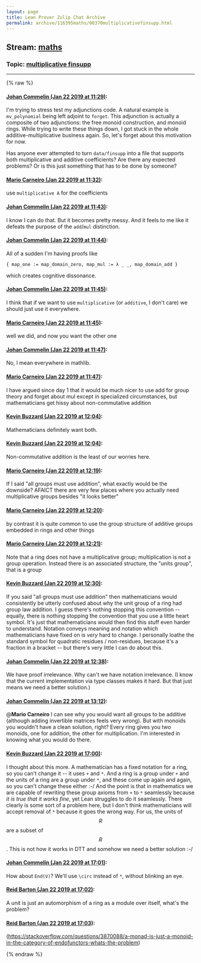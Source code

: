 ```yaml
---
layout: page
title: Lean Prover Zulip Chat Archive 
permalink: archive/116395maths/00370multiplicativefinsupp.html
---
```


## Stream: [maths](index.html)
### Topic: [multiplicative finsupp](00370multiplicativefinsupp.html)

---


{% raw %}
#### [ Johan Commelin (Jan 22 2019 at 11:29)](https://leanprover.zulipchat.com/#narrow/stream/116395-maths/topic/multiplicative%20finsupp/near/156594377):
I'm trying to stress test my adjunctions code. A natural example is `mv_polynomial` being left adjoint to `forget`. This adjunction is actually a composite of two adjunctions: the free monoid construction, and monoid rings. While trying to write these things down, I got stuck in the whole additive-multiplicative business again. So, let's forget about this motivation for now.

Has anyone ever attempted to turn `data/finsupp` into a file that supports both multiplicative and additive coefficients? Are there any expected problems? Or is this just something that has to be done by someone?

#### [ Mario Carneiro (Jan 22 2019 at 11:32)](https://leanprover.zulipchat.com/#narrow/stream/116395-maths/topic/multiplicative%20finsupp/near/156594586):
use `multiplicative A` for the coefficients

#### [ Johan Commelin (Jan 22 2019 at 11:43)](https://leanprover.zulipchat.com/#narrow/stream/116395-maths/topic/multiplicative%20finsupp/near/156595162):
I know I can do that. But it becomes pretty messy. And it feels to me like it defeats the purpose of the `add`/`mul` distinction.

#### [ Johan Commelin (Jan 22 2019 at 11:44)](https://leanprover.zulipchat.com/#narrow/stream/116395-maths/topic/multiplicative%20finsupp/near/156595211):
All of a sudden I'm having proofs like
```lean
{ map_one := map_domain_zero, map_mul := λ _ _, map_domain_add }
```
which creates cognitive dissonance.

#### [ Johan Commelin (Jan 22 2019 at 11:45)](https://leanprover.zulipchat.com/#narrow/stream/116395-maths/topic/multiplicative%20finsupp/near/156595229):
I think that if we want to use `multiplicative` (or `additive`, I don't care) we should just use it everywhere.

#### [ Mario Carneiro (Jan 22 2019 at 11:45)](https://leanprover.zulipchat.com/#narrow/stream/116395-maths/topic/multiplicative%20finsupp/near/156595240):
well we did, and now you want the other one

#### [ Johan Commelin (Jan 22 2019 at 11:47)](https://leanprover.zulipchat.com/#narrow/stream/116395-maths/topic/multiplicative%20finsupp/near/156595315):
No, I mean everywhere in mathlib.

#### [ Mario Carneiro (Jan 22 2019 at 11:47)](https://leanprover.zulipchat.com/#narrow/stream/116395-maths/topic/multiplicative%20finsupp/near/156595320):
I have argued since day 1 that it would be much nicer to use add for group theory and forget about mul except in specialized circumstances, but mathematicians get hissy about non-commutative addition

#### [ Kevin Buzzard (Jan 22 2019 at 12:04)](https://leanprover.zulipchat.com/#narrow/stream/116395-maths/topic/multiplicative%20finsupp/near/156596112):
Mathematicians definitely want both.

#### [ Kevin Buzzard (Jan 22 2019 at 12:04)](https://leanprover.zulipchat.com/#narrow/stream/116395-maths/topic/multiplicative%20finsupp/near/156596116):
Non-commutative addition is the least of our worries here.

#### [ Mario Carneiro (Jan 22 2019 at 12:19)](https://leanprover.zulipchat.com/#narrow/stream/116395-maths/topic/multiplicative%20finsupp/near/156596745):
If I said "all groups must use addition", what exactly would be the downside? AFAICT there are very few places where you actually need multiplicative groups besides "it looks better"

#### [ Mario Carneiro (Jan 22 2019 at 12:20)](https://leanprover.zulipchat.com/#narrow/stream/116395-maths/topic/multiplicative%20finsupp/near/156596829):
by contrast it is quite common to use the group structure of additive groups embedded in rings and other things

#### [ Mario Carneiro (Jan 22 2019 at 12:21)](https://leanprover.zulipchat.com/#narrow/stream/116395-maths/topic/multiplicative%20finsupp/near/156596867):
Note that a ring does not have a multiplicative group; multiplication is not a group operation. Instead there is an associated structure, the "units group", that is a group

#### [ Kevin Buzzard (Jan 22 2019 at 12:30)](https://leanprover.zulipchat.com/#narrow/stream/116395-maths/topic/multiplicative%20finsupp/near/156597285):
If you said "all groups must use addition" then mathematicians would consistently be utterly confused about why the unit group of a ring had group law addition. I guess there's nothing stopping this convention -- equally, there is nothing stopping the convention that you use a little heart symbol. It's just that mathematicians would then find this stuff even harder to understand. Notation conveys meaning and notation which mathematicians have fixed on is *very* hard to change. I personally loathe the standard symbol for quadratic residues / non-residues, because it's a fraction in a bracket -- but there's very little I can do about this.

#### [ Johan Commelin (Jan 22 2019 at 12:38)](https://leanprover.zulipchat.com/#narrow/stream/116395-maths/topic/multiplicative%20finsupp/near/156597691):
We have proof irrelevance. Why can't we have notation irrelevance. (I know that the current implementation via type classes makes it hard. But that just means we need a better solution.)

#### [ Johan Commelin (Jan 22 2019 at 13:12)](https://leanprover.zulipchat.com/#narrow/stream/116395-maths/topic/multiplicative%20finsupp/near/156599282):
@**Mario Carneiro** I can see why you would want all groups to be additive (although adding invertible matrices feels very wrong). But with monoids you wouldn't have a clean solution, right? Every ring gives you two monoids, one for addition, the other for multiplication. I'm interested in knowing what you would do there.

#### [ Kevin Buzzard (Jan 22 2019 at 17:00)](https://leanprover.zulipchat.com/#narrow/stream/116395-maths/topic/multiplicative%20finsupp/near/156615639):
I thought about this more. A mathematician has a fixed notation for a ring, so you can't change it -- it uses `+` and `*`. And a ring is a group under `+` and the units of a ring are a group under `*`, and these come up again and again, so you can't change these either :-/ And the point is that in mathematics we are capable of rewriting these group axioms from `+` to `*` seamlessly because *it is true that it works fine*, yet Lean struggles to do it seamlessly. There clearly is some sort of a problem here, but I don't think mathematicians will accept removal of `*` because it goes the wrong way. For us, the units of $$R$$ are a subset of $$R$$. This is not how it works in DTT and somehow we need a better solution :-/

#### [ Johan Commelin (Jan 22 2019 at 17:01)](https://leanprover.zulipchat.com/#narrow/stream/116395-maths/topic/multiplicative%20finsupp/near/156615711):
How about `End(V)`? We'll use `\circ` instead of `*`, without blinking an eye.

#### [ Reid Barton (Jan 22 2019 at 17:02)](https://leanprover.zulipchat.com/#narrow/stream/116395-maths/topic/multiplicative%20finsupp/near/156615835):
A unit is just an automorphism of a ring as a module over itself, what's the problem?

#### [ Reid Barton (Jan 22 2019 at 17:03)](https://leanprover.zulipchat.com/#narrow/stream/116395-maths/topic/multiplicative%20finsupp/near/156615884):
(https://stackoverflow.com/questions/3870088/a-monad-is-just-a-monoid-in-the-category-of-endofunctors-whats-the-problem)


{% endraw %}
